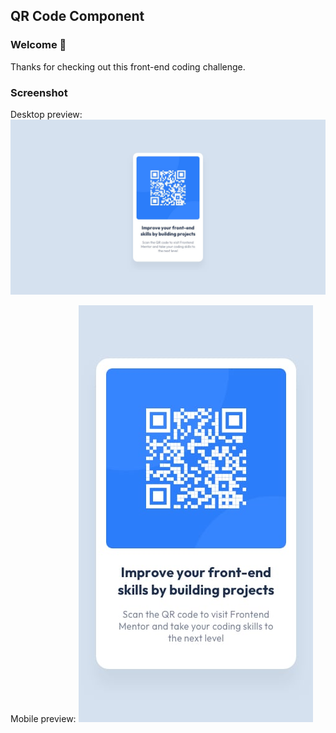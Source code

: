 ##  QR Code Component

### Welcome 👋

Thanks for checking out this front-end coding challenge.

### Screenshot

Desktop preview:
![desktop-design](./design/desktop-design.jpg)

Mobile preview:
![desktop-design](./design/mobile-design.jpg)